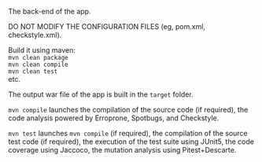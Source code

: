 
The back-end of the app.

DO NOT MODIFY THE CONFIGURATION FILES (eg, pom.xml, checkstyle.xml).

Build it using maven:  
`mvn clean package`  
`mvn clean compile`  
`mvn clean test`  
etc.

The output war file of the app is built in the `target` folder.

`mvn compile` launches the compilation of the source code (if required), the code analysis powered by Erroprone, Spotbugs, and Checkstyle.

`mvn test` launches `mvn compile` (if required), the compilation of the source test code (if required), the execution of the test suite using JUnit5, the code coverage using Jaccoco, the mutation analysis using Pitest+Descarte.

